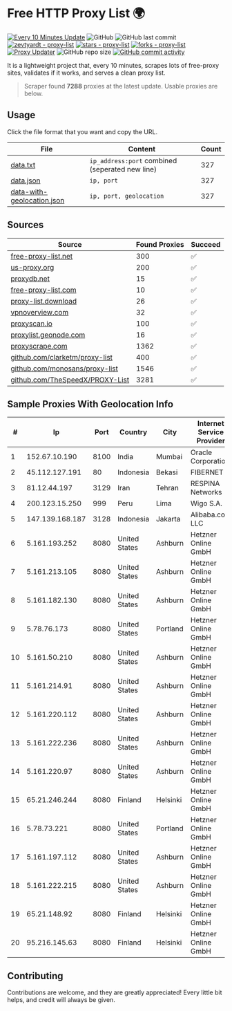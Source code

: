 
# Free HTTP Proxy List 🌍

[![Every 10 Minutes Update](https://github.com/mertguvencli/http-proxy-list/actions/workflows/main.yml/badge.svg?branch=main)](https://github.com/mertguvencli/http-proxy-list/actions/workflows/main.yml)
![GitHub](https://img.shields.io/github/license/mertguvencli/http-proxy-list)
![GitHub last commit](https://img.shields.io/github/last-commit/mertguvencli/http-proxy-list)
[![zevtyardt - proxy-list](https://img.shields.io/static/v1?label=zevtyardt&message=proxy-list&color=blue&logo=github)](https://github.com/zevtyardt/proxy-list "Go to GitHub repo")
[![stars - proxy-list](https://img.shields.io/github/stars/zevtyardt/proxy-list?style=social)](https://github.com/zevtyardt/proxy-list)
[![forks - proxy-list](https://img.shields.io/github/forks/zevtyardt/proxy-list?style=social)](https://github.com/zevtyardt/proxy-list)
[![Proxy Updater](https://github.com/zevtyardt/proxy-list/workflows/Proxy%20Updater/badge.svg)](https://github.com/zevtyardt/proxy-list/actions?query=workflow:"Proxy+Updater")
![GitHub repo size](https://img.shields.io/github/repo-size/zevtyardt/proxy-list)
[![GitHub commit activity](https://img.shields.io/github/commit-activity/m/zevtyardt/proxy-list?logo=commits)](https://github.com/zevtyardt/proxy-list/commits/main)

It is a lightweight project that, every 10 minutes, scrapes lots of free-proxy sites, validates if it works, and serves a clean proxy list.

> Scraper found **7288** proxies at the latest update. Usable proxies are below.

## Usage

Click the file format that you want and copy the URL.

|File|Content|Count|
|----|-------|-----|
|[data.txt](https://raw.githubusercontent.com/mertguvencli/http-proxy-list/main/proxy-list/data.txt)|`ip_address:port` combined (seperated new line)|327|
|[data.json](https://raw.githubusercontent.com/mertguvencli/http-proxy-list/main/proxy-list/data.json)|`ip, port`|327|
|[data-with-geolocation.json](https://raw.githubusercontent.com/mertguvencli/http-proxy-list/main/proxy-list/data-with-geolocation.json)|`ip, port, geolocation`|327|

## Sources

|Source|Found Proxies|Succeed|
|------|-------------|-------|
|[free-proxy-list.net](https://free-proxy-list.net)|300|✅|
|[us-proxy.org](https://www.us-proxy.org)|200|✅|
|[proxydb.net](http://proxydb.net)|15|✅|
|[free-proxy-list.com](https://free-proxy-list.com/?page=&port=&type%5B%5D=http&type%5B%5D=https&up_time=0&search=Search)|10|✅|
|[proxy-list.download](https://www.proxy-list.download/HTTP)|26|✅|
|[vpnoverview.com](https://vpnoverview.com/privacy/anonymous-browsing/free-proxy-servers)|32|✅|
|[proxyscan.io](https://www.proxyscan.io)|100|✅|
|[proxylist.geonode.com](https://proxylist.geonode.com/api/proxy-list?limit=300&page=1&sort_by=lastChecked&sort_type=desc&protocols=http,https)|16|✅|
|[proxyscrape.com](https://api.proxyscrape.com/v2/?request=displayproxies&protocol=http&timeout=10000&country=all&ssl=all&anonymity=all)|1362|✅|
|[github.com/clarketm/proxy-list](https://raw.githubusercontent.com/clarketm/proxy-list/master/proxy-list-raw.txt)|400|✅|
|[github.com/monosans/proxy-list](https://raw.githubusercontent.com/monosans/proxy-list/main/proxies/http.txt)|1546|✅|
|[github.com/TheSpeedX/PROXY-List](https://raw.githubusercontent.com/TheSpeedX/PROXY-List/master/http.txt)|3281|✅|


## Sample Proxies With Geolocation Info

|#|Ip|Port|Country|City|Internet Service Provider|
|-|--|----|-------|----|-------------------------|
|1|152.67.10.190|8100|India|Mumbai|Oracle Corporation|
|2|45.112.127.191|80|Indonesia|Bekasi|FIBERNET|
|3|81.12.44.197|3129|Iran|Tehran|RESPINA Networks|
|4|200.123.15.250|999|Peru|Lima|Wigo S.A.|
|5|147.139.168.187|3128|Indonesia|Jakarta|Alibaba.com LLC|
|6|5.161.193.252|8080|United States|Ashburn|Hetzner Online GmbH|
|7|5.161.213.105|8080|United States|Ashburn|Hetzner Online GmbH|
|8|5.161.182.130|8080|United States|Ashburn|Hetzner Online GmbH|
|9|5.78.76.173|8080|United States|Portland|Hetzner Online GmbH|
|10|5.161.50.210|8080|United States|Ashburn|Hetzner Online GmbH|
|11|5.161.214.91|8080|United States|Ashburn|Hetzner Online GmbH|
|12|5.161.220.112|8080|United States|Ashburn|Hetzner Online GmbH|
|13|5.161.222.236|8080|United States|Ashburn|Hetzner Online GmbH|
|14|5.161.220.97|8080|United States|Ashburn|Hetzner Online GmbH|
|15|65.21.246.244|8080|Finland|Helsinki|Hetzner Online GmbH|
|16|5.78.73.221|8080|United States|Portland|Hetzner Online GmbH|
|17|5.161.197.112|8080|United States|Ashburn|Hetzner Online GmbH|
|18|5.161.222.215|8080|United States|Ashburn|Hetzner Online GmbH|
|19|65.21.148.92|8080|Finland|Helsinki|Hetzner Online GmbH|
|20|95.216.145.63|8080|Finland|Helsinki|Hetzner Online GmbH|



## Contributing

Contributions are welcome, and they are greatly appreciated! Every
little bit helps, and credit will always be given.


